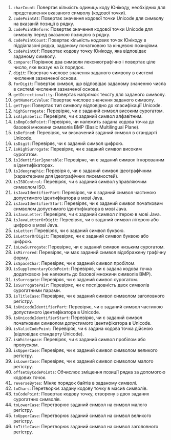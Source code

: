 1. `charCount`: Повертає кількість одиниць коду Юнікоду, необхідних для представлення вказаного символу (кодової точки).
2. `codePointAt`: Повертає значення кодової точки Unicode для символу на вказаній позиції в рядку.
3. `codePointBefore`: Повертає значення кодової точки Unicode для символу перед вказаною позицією в рядку.
4. `codePointCount`: Повертає кількість кодових точок Юнікоду в піддіапазоні рядка, заданому початковою та кінцевою позиціями.
5. `codePointOf`: Повертає кодову точку Юнікоду, яка відповідає заданому символу.
6. `compare`: Порівнює два символи лексикографічно і повертає ціле число, яке вказує на їх порядок.
7. `digit`: Повертає числове значення заданого символу в системі числення зазначеної основи.
8. `forDigit`: Повертає символ, що відповідає заданому значенню числа в системі числення зазначеної основи.
9. `getDirectionality`: Повертає напрямок тексту для заданого символу.
10. `getNumericValue`: Повертає числове значення заданого символу.
11. `getType`: Повертає тип символу відповідно до класифікації Unicode.
12. `highSurrogate:` Перевіряє, чи є заданий символ високим сурогатом.
13. `isAlphabetic`: Перевіряє, чи є заданий символ алфавітним.
14. `isBmpCodePoint`: Перевіряє, чи належить задана кодова точка до базової множини символів BMP (Basic Multilingual Plane).
15. `isDefined`: Перевіряє, чи визначений заданий символ в стандарті Unicode.
16. `isDigit`: Перевіряє, чи є заданий символ цифрою.
17. `isHighSurrogate`: Перевіряє, чи є заданий символ високим сурогатом.
18. `isIdentifierIgnorable`: Перевіряє, чи є заданий символ ігнорованим в ідентифікаторах.
19. `isIdeographic`: Перевіря є, чи є заданий символ ідеографічним (характерним для ідеографічних писемностей).
20. `isISOControl`: Перевіряє, чи є заданий символ управляючим символом ISO.
21. `isJavaIdentifierPart`: Перевіряє, чи є заданий символ частиною допустимого ідентифікатора в мові Java.
22. `isJavaIdentifierStart`: Перевіряє, чи є заданий символ початковим символом допустимого ідентифікатора в мові Java.
23. `isJavaLetter`: Перевіряє, чи є заданий символ літерою в мові Java.
24. `isJavaLetterOrDigit`: Перевіряє, чи є заданий символ літерою або цифрою в мові Java.
25. `isLetter`: Перевіряє, чи є заданий символ буквою.
26. `isLetterOrDigit`: Перевіряє, чи є заданий символ буквою або цифрою.
27. `isLowSurrogate`: Перевіряє, чи є заданий символ низьким сурогатом.
28. `isMirrored`: Перевіряє, чи має заданий символ відображену графічну форму.
29. `isSpaceChar`: Перевіряє, чи є заданий символ пробілом.
30. `isSupplementaryCodePoint`: Перевіряє, чи є задана кодова точка додатковою (не належить до базової множини символів BMP).
31. `isSurrogate`: Перевіряє, чи є заданий символ сурогатом.
32. `isSurrogatePair`: Перевіряє, чи є послідовність двох символів сурогатними парами.
33. `isTitleCase`: Перевіряє, чи є заданий символ символом заголовного регістру.
34. `isUnicodeIdentifierPart`: Перевіряє, чи є заданий символ частиною допустимого ідентифікатора в Unicode.
35. `isUnicodeIdentifierStart`: Перевіряє, чи є заданий символ початковим символом допустимого ідентифікатора в Unicode.
36. `isValidCodePoint`: Перевіряє, чи є задана кодова точка дійсною (відповідає стандарту Unicode).
37. `isWhitespace`: Перевіряє, чи є заданий символ пробілом або пропуском.
38. `isUpperCase`: Перевіряє, чи є заданий символ символом великого регістру.
39. `isLowerCase`: Перевіряє, чи є заданий символ символом малого регістру.
40. `offsetByCodePoints`: Обчислює зміщення позиції рядка за допомогою кодових точок.
41. `reverseBytes`: Міняє порядок байтів в заданому символі.
42. `toChars`: Перетворює задану кодову точку в масив символів.
43. `toCodePoint`: Повертає кодову точку, створену з двох заданих сурогатних символів.
44. `toLowerCase`: Перетворює заданий символ на символ малого регістру.
45. `toUpperCase`: Перетворює заданий символ на символ великого регістру.
46. `toTitleCase`: Перетворює заданий символ на символ заголовного регістру.